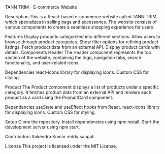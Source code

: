 TANN TRIM - E-commerce Website

Description
This is a React-based e-commerce website called TANN TRIM, which specializes in selling bags and accessories. The website consists of various components to create a seamless shopping experience for users.

Features
Display products categorized into different sections.
Allow users to browse through product categories.
Show filter options for refining product listings.
Fetch product data from an external API.
Display product cards with details.
Components
Header
The Header component represents the top section of the website, containing the logo, navigation tabs, search functionality, and user-related icons.

Dependencies
react-icons library for displaying icons.
Custom CSS for styling.

Product
The Product component displays a list of products under a specific category. It fetches product data from an external API and renders each product as a card using the ProductCard component.

Dependencies
useState and useEffect hooks from React.
react-icons library for displaying icons.
Custom CSS for styling.

Setup
Clone the repository.
Install dependencies using npm install.
Start the development server using npm start.

Contributors
Sukendra Kumar reddy sangati

License
This project is licensed under the MIT License.